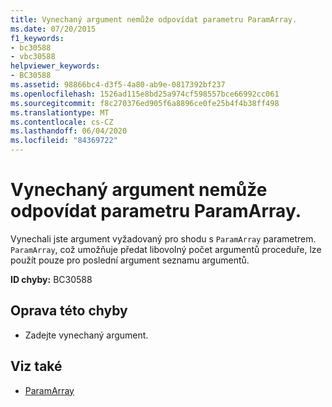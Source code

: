 ```yaml
---
title: Vynechaný argument nemůže odpovídat parametru ParamArray.
ms.date: 07/20/2015
f1_keywords:
- bc30588
- vbc30588
helpviewer_keywords:
- BC30588
ms.assetid: 98866bc4-d3f5-4a80-ab9e-0817392bf237
ms.openlocfilehash: 1526ad115e8bd25a974cf598557bce66992cc061
ms.sourcegitcommit: f8c270376ed905f6a8896ce0fe25b4f4b38ff498
ms.translationtype: MT
ms.contentlocale: cs-CZ
ms.lasthandoff: 06/04/2020
ms.locfileid: "84369722"
---
```

# <a name="omitted-argument-cannot-match-a-paramarray-parameter"></a>Vynechaný argument nemůže odpovídat parametru ParamArray.
Vynechali jste argument vyžadovaný pro shodu s `ParamArray` parametrem. `ParamArray`, což umožňuje předat libovolný počet argumentů proceduře, lze použít pouze pro poslední argument seznamu argumentů.  
  
 **ID chyby:** BC30588  
  
## <a name="to-correct-this-error"></a>Oprava této chyby  
  
- Zadejte vynechaný argument.  
  
## <a name="see-also"></a>Viz také

- [ParamArray](../language-reference/modifiers/paramarray.md)
